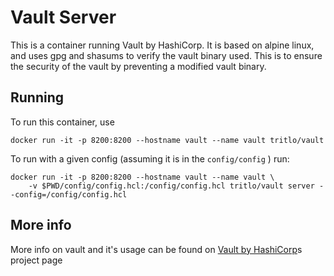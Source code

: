 # Vault Server

This is a container running Vault by HashiCorp. It is based on alpine linux,
and uses gpg and shasums to verify the vault binary used. This is to ensure
the security of the vault by preventing a modified vault binary.


## Running

To run this container, use

    docker run -it -p 8200:8200 --hostname vault --name vault tritlo/vault


To run with a given config (assuming it is in the `config/config` ) run:


    docker run -it -p 8200:8200 --hostname vault --name vault \
        -v $PWD/config/config.hcl:/config/config.hcl tritlo/vault server --config=/config/config.hcl

## More info

More info on vault and it's usage can be found on [Vault by HashiCorp](https://www.vaultproject.io/)s project page

